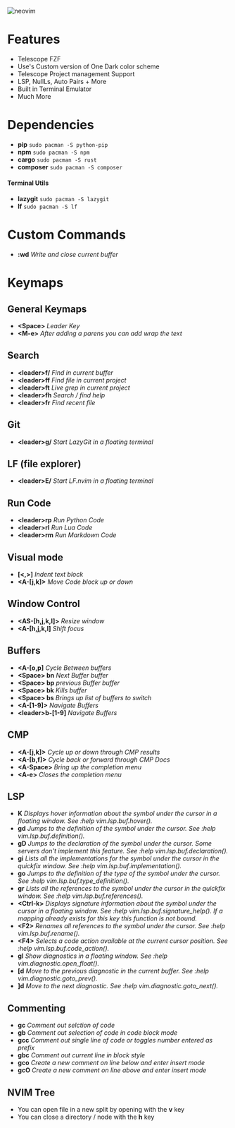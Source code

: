 ![neovim](https://i.imgur.com/Rd4OgU9.png) 
# Features
- Telescope FZF
- Use's Custom version of One Dark color scheme
- Telescope Project management Support
- LSP, NullLs, Auto Pairs + More
- Built in Terminal Emulator
- Much More

# Dependencies
- **pip** `sudo pacman -S python-pip`
- **npm** `sudo pacman -S npm`
- **cargo** `sudo pacman -S rust`
- **composer** `sudo pacman -S composer`
#### Terminal Utils
- **lazygit** `sudo pacman -S lazygit`
- **lf** `sudo pacman -S lf`

# Custom Commands
- **:wd** _Write and close current buffer_

# Keymaps

## General Keymaps
- **\<Space>** _Leader Key_
- **\<M-e>** _After adding a parens you can add wrap the text_

## Search
- **\<leader>f/** _Find in current buffer_
- **\<leader>ff** _Find file in current project_
- **\<leader>ft** _Live grep in current project_
- **\<leader>fh** _Search / find help_
- **\<leader>fr** _Find recent file_

## Git
- **\<leader>g/** _Start LazyGit in a floating terminal_

## LF (file explorer)
- **\<leader>E/** _Start LF.nvim in a floating terminal_

## Run Code
- **\<leader>rp** _Run Python Code_
- **\<leader>rl** _Run Lua Code_
- **\<leader>rm** _Run Markdown Code_

## Visual mode
- **\[<,>]** _Indent text block_
- **\<A-[j,k]>** _Move Code block up or down_

## Window Control
- **\<AS-[h,j,k,l]>** _Resize window_
- **\<A-[h,j,k,l]** _Shift focus_

## Buffers
- **\<A-[o,p]** _Cycle Between buffers_
- **\<Space> bn** _Next Buffer buffer_
- **\<Space> bp** _previous Buffer buffer_
- **\<Space> bk** _Kills buffer_
- **\<Space> bs** _Brings up list of buffers to switch_
- **\<A-[1-9]>** _Navigate Buffers_
- **\<leader>b-[1-9]** _Navigate Buffers_

## CMP
- **\<A-[j,k]>** _Cycle up or down through CMP results_
- **\<A-[b,f]>** _Cycle back or forward through CMP Docs_
- **\<A-Space>** _Bring up the completion menu_
- **\<A-e>** _Closes the completion menu_

## LSP
- **K** _Displays hover information about the symbol under the cursor in a floating window. See :help vim.lsp.buf.hover()._
- **gd** _Jumps to the definition of the symbol under the cursor. See :help vim.lsp.buf.definition()._
- **gD** _Jumps to the declaration of the symbol under the cursor. Some servers don't implement this feature. See :help vim.lsp.buf.declaration()._
- **gi** _Lists all the implementations for the symbol under the cursor in the quickfix window. See :help vim.lsp.buf.implementation()._
- **go** _Jumps to the definition of the type of the symbol under the cursor. See :help vim.lsp.buf.type_definition()._
- **gr** _Lists all the references to the symbol under the cursor in the quickfix window. See :help vim.lsp.buf.references()._
- **\<Ctrl-k>** _Displays signature information about the symbol under the cursor in a floating window. See :help vim.lsp.buf.signature_help(). If a mapping already exists for this key this function is not bound._
- **\<F2>** _Renames all references to the symbol under the cursor. See :help vim.lsp.buf.rename()._
- **\<F4>** _Selects a code action available at the current cursor position. See :help vim.lsp.buf.code_action()._
- **gl** _Show diagnostics in a floating window. See :help vim.diagnostic.open_float()._
- **[d** _Move to the previous diagnostic in the current buffer. See :help vim.diagnostic.goto_prev()._
- **]d** _Move to the next diagnostic. See :help vim.diagnostic.goto_next()._

## Commenting
- **gc** _Comment out selction of code_
- **gb** _Comment out selection of code in code block mode_
- **gcc** _Comment out single line of code or toggles number entered as prefix_
- **gbc** _Comment out current line in block style_
- **gco** _Create a new comment on line below and enter insert mode_
- **gcO** _Create a new comment on line above and enter insert mode_

## NVIM Tree
- You can open file in a new split by opening with the **v** key
- You can close a directory / node with the **h** key

